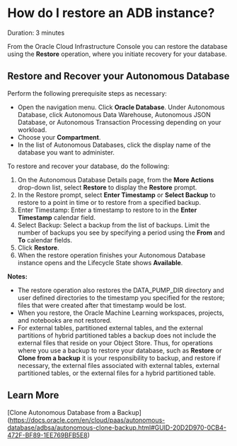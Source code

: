 # How do I restore an ADB instance?
Duration: 3 minutes

From the Oracle Cloud Infrastructure Console you can restore the database using the **Restore** operation, where you initiate recovery for your database.

## Restore and Recover your Autonomous Database

Perform the following prerequisite steps as necessary:
* Open the navigation menu. Click **Oracle Database**. Under Autonomous Database, click Autonomous Data Warehouse, Autonomous JSON Database, or Autonomous Transaction Processing depending on your workload.
* Choose your **Compartment**.
* In the list of Autonomous Databases, click the display name of the database you want to administer.

To restore and recover your database, do the following:
1. On the Autonomous Database Details page, from the **More Actions** drop-down list, select **Restore** to display the **Restore** prompt.
2. In the Restore prompt, select **Enter Timestamp** or **Select Backup** to restore to a point in time or to restore from a specified backup.
3. Enter Timestamp: Enter a timestamp to restore to in the **Enter Timestamp** calendar field.
4. Select Backup: Select a backup from the list of backups. Limit the number of backups you see by specifying a period using the **From** and **To** calendar fields.
5. Click **Restore**.
6. When the restore operation finishes your Autonomous Database instance opens and the Lifecycle State shows **Available**.

**Notes:**
* The restore operation also restores the DATA\_PUMP\_DIR directory and user defined directories to the timestamp you specified for the restore; files that were created after that timestamp would be lost.
* When you restore, the Oracle Machine Learning workspaces, projects, and notebooks are not restored.
* For external tables, partitioned external tables, and the external partitions of hybrid partitioned tables a backup does not include the external files that reside on your Object Store. Thus, for operations where you use a backup to restore your database, such as **Restore** or **Clone from a backup** it is your responsibility to backup, and restore if necessary, the external files associated with external tables, external partitioned tables, or the external files for a hybrid partitioned table.

## Learn More
[Clone Autonomous Database from a Backup] (https://docs.oracle.com/en/cloud/paas/autonomous-database/adbsa/autonomous-clone-backup.html#GUID-20D2D970-0CB4-472F-BF89-1EE769BFB5E8)
